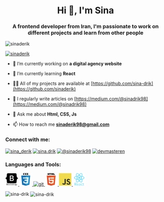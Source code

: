 <h1 align="center">Hi 👋, I'm Sina</h1>
<h3 align="center">A frontend developer from Iran, I'm passionate to work on different projects and learn from other people</h3>

<p align="left"> <img src="https://komarev.com/ghpvc/?username=sinaderik&label=Profile%20views&color=0e75b6&style=flat" alt="sinaderik" /> </p>

<p align="left"> <a href="https://github.com/ryo-ma/github-profile-trophy"><img src="https://github-profile-trophy.vercel.app/?username=sinaderik" alt="sinaderik" /></a> </p>

- 🔭 I’m currently working on **a digital agency website**

- 🌱 I’m currently learning **React**

- 👨‍💻 All of my projects are available at [https://github.com/sina-drik](https://github.com/sinaderik)

- 📝 I regularly write articles on [https://medium.com/@sinadrik98](https://medium.com/@sinadrik98)

- 💬 Ask me about **Html, CSS, Js**

- 📫 How to reach me **sinaderik98@gmail.com**

<h3 align="left">Connect with me:</h3>
<p align="left">
<a href="https://twitter.com/sina_derik" target="blank"><img align="center" src="https://raw.githubusercontent.com/rahuldkjain/github-profile-readme-generator/master/src/images/icons/Social/twitter.svg" alt="sina_derik" height="30" width="40" /></a>
<a href="https://instagram.com/sina.drik" target="blank"><img align="center" src="https://raw.githubusercontent.com/rahuldkjain/github-profile-readme-generator/master/src/images/icons/Social/instagram.svg" alt="sina.drik" height="30" width="40" /></a>
<a href="https://medium.com/@sinaderik98" target="blank"><img align="center" src="https://raw.githubusercontent.com/rahuldkjain/github-profile-readme-generator/master/src/images/icons/Social/medium.svg" alt="@sinaderik98" height="30" width="40" /></a>
<a href="https://www.youtube.com/c/devmasteren" target="blank"><img align="center" src="https://raw.githubusercontent.com/rahuldkjain/github-profile-readme-generator/master/src/images/icons/Social/youtube.svg" alt="devmasteren" height="30" width="40" /></a>
</p>

<h3 align="left">Languages and Tools:</h3>
<p align="left"> <a href="https://getbootstrap.com" target="_blank" rel="noreferrer"> <img src="https://raw.githubusercontent.com/devicons/devicon/master/icons/bootstrap/bootstrap-plain-wordmark.svg" alt="bootstrap" width="40" height="40"/> </a> <a href="https://www.w3schools.com/css/" target="_blank" rel="noreferrer"> <img src="https://raw.githubusercontent.com/devicons/devicon/master/icons/css3/css3-original-wordmark.svg" alt="css3" width="40" height="40"/> </a> <a href="https://git-scm.com/" target="_blank" rel="noreferrer"> <img src="https://www.vectorlogo.zone/logos/git-scm/git-scm-icon.svg" alt="git" width="40" height="40"/> </a> <a href="https://www.w3.org/html/" target="_blank" rel="noreferrer"> <img src="https://raw.githubusercontent.com/devicons/devicon/master/icons/html5/html5-original-wordmark.svg" alt="html5" width="40" height="40"/> </a> <a href="https://developer.mozilla.org/en-US/docs/Web/JavaScript" target="_blank" rel="noreferrer"> <img src="https://raw.githubusercontent.com/devicons/devicon/master/icons/javascript/javascript-original.svg" alt="javascript" width="40" height="40"/> </a> <a href="https://reactjs.org/" target="_blank" rel="noreferrer"> <img src="https://raw.githubusercontent.com/devicons/devicon/master/icons/react/react-original-wordmark.svg" alt="react" width="40" height="40"/> </a> </p>

<p><img align="left" src="https://github-readme-stats.vercel.app/api/top-langs?username=sinaderik&show_icons=true&locale=en&layout=compact" alt="sina-drik" /></p>

<p>&nbsp;<img align="center" src="https://github-readme-stats.vercel.app/api?username=sinaderik&show_icons=true&locale=en" alt="sina-drik" /></p>
